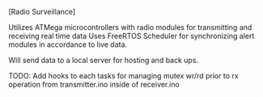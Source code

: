 [Radio Surveillance]

Utilizes ATMega microcontrollers with radio modules for transmitting and receiving real time data
Uses FreeRTOS Scheduler for synchronizing alert modules in accordance to live data.

Will send data to a local server for hosting and back ups.



TODO:
    Add hooks to each tasks for managing mutex wr/rd
    prior to rx operation from transmitter.ino inside of receiver.ino
